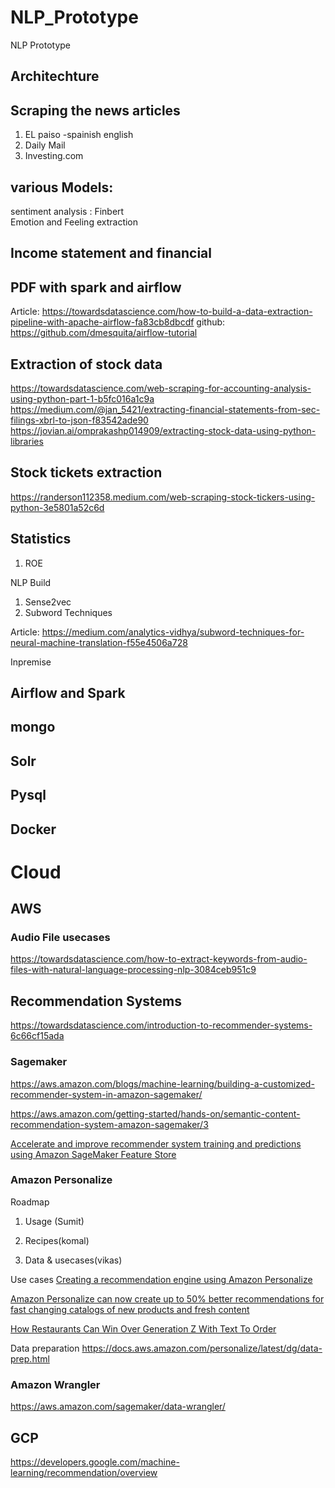 # NLP_Prototype
NLP Prototype

## Architechture

## Scraping the news articles 
 1) EL paiso -spainish english
 2) Daily Mail
 3) Investing.com
 
## various Models:  
 sentiment analysis : Finbert  
 Emotion and Feeling extraction
 
## Income statement and financial 
## PDF with spark and airflow
Article: https://towardsdatascience.com/how-to-build-a-data-extraction-pipeline-with-apache-airflow-fa83cb8dbcdf
github: https://github.com/dmesquita/airflow-tutorial

## Extraction of stock data 
https://towardsdatascience.com/web-scraping-for-accounting-analysis-using-python-part-1-b5fc016a1c9a
https://medium.com/@jan_5421/extracting-financial-statements-from-sec-filings-xbrl-to-json-f83542ade90
https://jovian.ai/omprakashp014909/extracting-stock-data-using-python-libraries
## Stock tickets extraction

https://randerson112358.medium.com/web-scraping-stock-tickers-using-python-3e5801a52c6d

## Statistics 
1. ROE

NLP Build 
1. Sense2vec
2. Subword Techniques

Article: https://medium.com/analytics-vidhya/subword-techniques-for-neural-machine-translation-f55e4506a728


Inpremise

## Airflow and Spark 
## mongo
## Solr 
## Pysql 
## Docker 

# Cloud
## AWS 
### Audio File usecases
https://towardsdatascience.com/how-to-extract-keywords-from-audio-files-with-natural-language-processing-nlp-3084ceb951c9

## Recommendation Systems 

https://towardsdatascience.com/introduction-to-recommender-systems-6c66cf15ada

### Sagemaker
https://aws.amazon.com/blogs/machine-learning/building-a-customized-recommender-system-in-amazon-sagemaker/

https://aws.amazon.com/getting-started/hands-on/semantic-content-recommendation-system-amazon-sagemaker/3

[Accelerate and improve recommender system training and predictions using Amazon SageMaker Feature Store](https://aws.amazon.com/blogs/machine-learning/accelerate-and-improve-recommender-system-training-and-predictions-using-amazon-sagemaker-feature-store/)
### Amazon Personalize
Roadmap
1) Usage (Sumit)

2) Recipes(komal)

3) Data & usecases(vikas)

Use cases
[Creating a recommendation engine using Amazon Personalize](https://aws.amazon.com/blogs/machine-learning/creating-a-recommendation-engine-using-amazon-personalize/)

[Amazon Personalize can now create up to 50% better recommendations for fast changing catalogs of new products and fresh content](https://aws.amazon.com/blogs/machine-learning/amazon-personalize-can-now-create-up-to-50-better-recommendations-for-fast-changing-catalogs-of-new-products-and-fresh-content/)

[How Restaurants Can Win Over Generation Z With Text To Order](https://aws.amazon.com/blogs/industries/how-restaurants-can-win-over-generation-z-with-text-to-order/)

Data preparation
https://docs.aws.amazon.com/personalize/latest/dg/data-prep.html

### Amazon Wrangler 
https://aws.amazon.com/sagemaker/data-wrangler/


## GCP
https://developers.google.com/machine-learning/recommendation/overview

